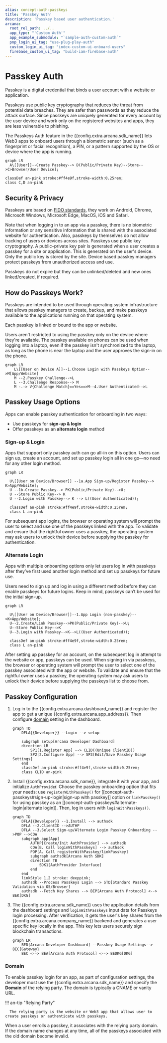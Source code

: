 ```yaml
---
alias: concept-auth-passkeys
title: 'Passkey Auth'
description: 'Passkey based user authentication.'
arcana:
  root_rel_path: ../..
  app_type: "'Custom Auth'"
  app_example_submodule: "`sample-auth-custom-auth`"
  pnp_login_ui_tag: "use-plug-play-auth"
  custom_login_ui_tag: "index-custom-ui-onboard-users"
  firebase_custom_ui_tag: "build-iam-firebase-auth"
---
```


# Passkey Auth

Passkey is a digital credential that binds a user account with a website or application.

Passkeys use public key cryptography that reduces the threat from potential data breaches. They are safer than passwords as they reduce the attack surface. Since passkeys are uniquely generated for every account by the user device and work only on the registered websites and apps, they are less vulnerable to phishing.

The Passkeys Auth feature in the {{config.extra.arcana.sdk_name}} lets Web3 apps to onboard users through a biometric sensor (such as a fingerprint or facial recognition), a PIN, or a pattern supported by the OS or device where the app is running.

```mermaid
graph LR
  A\[[User]]--Create Passkey--> D(Public/Private Key)--Store-->C>Browser/User Device];

classDef an-pink stroke:#ff4e9f,stroke-width:0.25rem; 
class C,D an-pink
```

## Security & Privacy

Passkeys are based on [FIDO standards](https://en.wikipedia.org/wiki/FIDO_Alliance), they work on Android, Chrome, Microsoft Windows, Microsoft Edge, MacOS, iOS and Safari.

Note that when logging in to an app via a passkey, there is no biometric information or any sensitive information that is shared with the associated website for authentication. Also, passkeys by themselves do not allow tracking of users or devices across sites. Passkeys use public key cryptography. A public–private key pair is generated when a user creates a passkey for a site or application. This is generated on the user's device. Only the public key is stored by the site. Device based passkey managers protect passkeys from unauthorized access and use. 

Passkeys do not expire but they can be unlinked/deleted and new ones linked/created, if required.

## How do Passkeys Work?

Passkeys are intended to be used through operating system infrastructure that allows passkey managers to create, backup, and make passkeys available to the applications running on that operating system.

Each passkey is linked or bound to the app or website.

Users aren't restricted to using the passkey only on the device where they're available. The passkey available on phones can be used when logging into a laptop, even if the passkey isn't synchronized to the laptop, as long as the phone is near the laptop and the user approves the sign-in on the phone.

```mermaid
graph LR
    L\[[User on Device A]]--1.Choose Login with Passkeys Option-->M[App/Website]
    M --2.Passkey Challenge-->L
    L --3.Challenge Response--> M
    M -.-> V{Challenge Match}==Yes==>M--4.User Authenticated-->L
```

## Passkey Usage Options

Apps can enable passkey authentication for onboarding in two ways:

* Use passkeys for **sign-up & login**
* Offer passkeys as an **alternate login** method

### Sign-up & Login

Apps that support only passkey auth can go all-in on this option. Users can sign up, create an account, and set up passkey login all in one go—no need for any other login method.

```mermaid
graph LR

  U\[[User on Device/Browser]] --1a.App Sign-up/Register Passkey--> K>App/Website];
  U --1b.Create Passkey--> PK(Public/Private Key)-->U;
  U --Store Public Key--> K
  U --2.Login with Passkey--> K --> L((User Authenticated));

  classDef an-pink stroke:#ff4e9f,stroke-width:0.25rem; 
  class L an-pink
```

For subsequent app logins, the browser or operating system will prompt the user to select and use one of the passkeys linked with the app. To validate and ensure that the rightful owner uses a passkey, the operating system may ask users to unlock their device before supplying the passkey for authentication.

### Alternate Login

Apps with multiple onboarding options only let users log in with passkeys after they’ve first used another login method and set up passkeys for future use.

Users need to sign up and log in using a different method before they can enable passkeys for future logins. Keep in mind, passkeys can’t be used for the initial sign-up.

```mermaid
graph LR

  U\[[User on Device/Browser]]--1.App Login (non-passkey)-->K>App/Website];
  U--2.Create/Link Passkey-->PK(Public/Private Key)-->U;
  U--Store Public Key-->K
  U--3.Login with Passkey-->K-->L((User Authenticated));

  classDef an-pink stroke:#ff4e9f,stroke-width:0.25rem; 
  class L an-pink
```

After setting up passkey for an account, on the subsequent log in attempt to the website or app, passkeys can be used. When signing in via passkeys, the browser or operating system will prompt the user to select one of the passkey associated with the app or website. To validate and ensure that the rightful owner uses a passkey, the operating system may ask users to unlock their device before supplying the passkeys list to choose from.

## Passkey Configuration

1. Log in to the {{config.extra.arcana.dashboard_name}} and register the app to get a unique  {{config.extra.arcana.app_address}}. Then configure [domain](#domain) setting in the dashboard.

    ```mermaid
    graph TD
        DFLA{{Developer}} --Login --> setup
    
        subgraph setup[Arcana Developer Dashboard]
        direction LR  
            SP1[1.Register App] --> CLID((Unique ClientID))
            SP2[2.Configure App] --> SP3[Edit/Save Passkey Usage Settings]
        end
        classDef an-pink stroke:#ff4e9f,stroke-width:0.25rem; 
        class CLID an-pink

    ```
2. Install {{config.extra.arcana.sdk_name}}, integrate it with your app, and initialize `AuthProvide`r. Choose the passkey onboarding option that fits your needs: use `registerWithPasskey()` for [[concept-auth-passkeys#sign-up-login|sign-up with passkey]] option or `linkPasskey()` for using passkey as an [[concept-auth-passkeys#alternate-login|alternate login]]. Then, log in users with   `loginWithPasskeys()`.

    ```mermaid
    graph TD
        DFLA{{Developer}} --1.Install --> authsdk
        DFLA --2.ClientID -->AUTHP
        DFLA --3.Select Sign-up/Alternate Login Passkey Onboarding -->POP -->COA
        subgraph app[App]
            AUTHP[Create/Init AuthProvider] --> authsdk
            COA[B. Call loginWithPasskeys] --> authsdk
            POP[A. Call registerWithPasskey/linkPasskey]
            subgraph authsdk[Arcana Auth SDK]
            direction TB 
                SDK1[AuthProvider Interface] 
            end
        end
        linkStyle 1,2 stroke: deeppink;
        authsdk --Process Passkeys Login --> STD[Standard Passkey Validation via OS/Browser]
        authsdk --Fetch Key Shares --> BEP[Arcana Auth Protocol] <--> BEK[DKG]
    ```

3. The {{config.extra.arcana.sdk_name}} uses the application details from the dashboard settings and `loginWithPasskeys` input data for Passkeys login processing. After verification, it gets the user's key shares from the {{config.extra.arcana.company_name}} backend and generates a user specific key locally in the app. This key lets users securely sign blockchain transactions.

    ```mermaid
    graph LR
        BED[Arcana Developer Dashboard] --Passkey Usage Settings--> BEC{Gateway} 
        BEC <--> BEA[Arcana Auth Protocol] <--> BEDKG[DKG]
    ```

### Domain

To enable passkey login for an app, as part of configuration settings, the developer must use the {{config.extra.arcana.sdk_name}} and specify the **Domain** of the relying party. The domain is typically a CNAME or vanity URL.

!!! an-tip "Relying Party"

      The relying party is the website or Web3 app that allows user to create passkeys or authenticate with passkeys.

When a user enrolls a passkey, it associates with the relying party domain. If the domain name changes at any time, all of the passkeys associated with the old domain become invalid.
